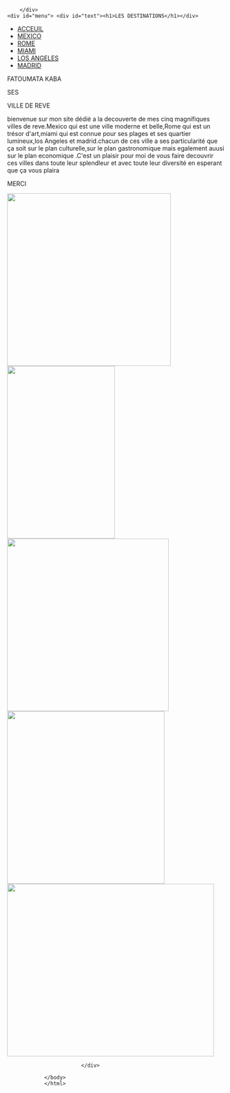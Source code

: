 <!DOCTYPE html>
<html lang="en">
<head>
    <meta charset="UTF-8">
    <meta name="viewport" content="width=, initial-scale=1.0">
    <title>Document</title>
    <link rel="stylesheet" href="index.css">
</head>
<body>
    <div id="pricipal">
        <div id="entete">

        </div>
    <div id="menu"> <div id="text"><h1>LES DESTINATIONS</h1></div>
   <ul>
 <li><a href="index.html">ACCEUIL</a></li>
<li><a href="MEXICO.html">MEXICO</a></li>
 <li><a href="ROME.html">ROME</a></li>
                                <li><a href="MIAMI.html">MIAMI</a></li>
                                <li><a href="LOS ANGELES.html">LOS ANGELES</a></li>
                                <li><a href="MADRID.html">MADRID</a></li>
                            </ul>
                        </div>
                        <div id="contenu">
                                <div id="gauche">
                                    <P>FATOUMATA KABA</P>
                                    <P>SES</P>
                                    <p>VILLE DE REVE</p> 
                                <p>   
                                bienvenue sur mon site dédié a la decouverte de mes cinq magnifiques villes de reve.Mexico qui est une ville moderne et belle,Rome qui est un trésor d'art,miami qui est connue pour ses plages et ses quartier lumineux,los Angeles et madrid.chacun de ces ville a ses particularité que ça soit sur le plan culturelle,sur le plan gastronomique mais egalement auusi sur le plan economique .C'est un plaisir pour moi de vous faire decouvrir ces villes dans toute leur splendleur et avec toute leur diversité en esperant  que ça vous plaira
                                </p>
                                <P>MERCI</P>
                            </div>
                            <div id="droite">
                             <a href="MIAMI.html"><img src="https://i.ytimg.com/vi/1NtN0B4yAss/maxresdefault.jpg" height="400" width="380" ></a>
                              <a href="ROME.html"><img src="https://wallpapercave.com/wp/wp3146370.jpg" alt="" height="400" width="250"></a>
                               <a href="MEXICO.html"><img src="https://th.bing.com/th/id/R.ac79098c839290a23f5edc6945ee17f6?rik=RX6iwrSrb9ja4A&riu=http%3a%2f%2fmonumentsdemexico.com%2fcontent%2fpalacio-bellas-artes.jpg&ehk=%2fznBouInoCSe17lqohUGHaHib6n4hnTxzERSoQ%2fLDUk%3d&risl=&pid=ImgRaw&r=0" alt="" height="400" width="375"></a>
                               <a href="LOS ANGELES.html"><img src="https://th.bing.com/th/id/R.44e5c793444f3a1efbb6b72ab3f0afbb?rik=%2fIohA35ORuUptw&riu=http%3a%2f%2fa.mktgcdn.com%2fp%2fBgYB3-1whTl0HGjlTuniy6IADnqJk75NZdZsoYL1aIQ%2f3144x2088.jpg&ehk=chSRsTGrQhSDe0IJl2Ga6uCadt%2b3EYZarK30Jzumpcg%3d&risl=&pid=ImgRaw&r=0" alt="" height="400" width="365"></a>
                              <a href="MADRID.html"><img src="https://thumbs.dreamstime.com/z/fountain-madrid-spain-plaza-de-cibeles-97586668.jpg" alt="" height="400" width="480"></a>
                                
                 
                            </div>
                
                </body>
                </html>
                

